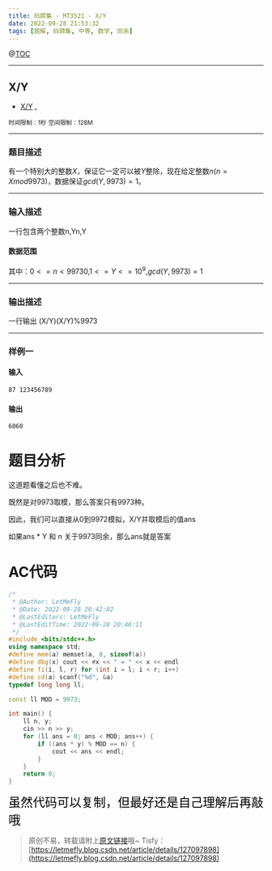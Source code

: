 ```yaml
---
title: 码蹄集 - MT3521 - X/Y
date: 2022-09-28 21:53:32
tags: [题解, 码蹄集, 中等, 数学, 同余]
---
```


@[TOC](传送门)


---


## X/Y

+ <a href="https://matiji.net/exam/brushquestion/521/3846/4C6668FEB8CFD6520DE73B365B31D1A4"> X/Y</a> <a href="https://matiji.net/exam/dohomework/1956/5">.</a>

<small>时间限制：1秒</small>
<small>空间限制：128M</small>



---



### 题目描述

有一个特别大的整数$X$，保证它一定可以被$Y$整除，现在给定整数$n(n=Xmod9973)$，数据保证$gcd(Y,9973)=1$。

---

### 输入描述


一行包含两个整数n,Yn,Y

#### 数据范围

其中：$0<=n<99730$,$1<=Y<=10^9$,$gcd(Y,9973)=1$



---


### 输出描述

一行输出 (X/Y)(X/Y)%9973



---


### 样例一

#### 输入

```
87 123456789
```

#### 输出

```
6060
```



# 题目分析

这道题看懂之后也不难。

既然是对9973取模，那么答案只有9973种。

因此，我们可以直接从0到9972模拟，X/Y并取模后的值ans

如果ans * Y 和 n 关于9973同余，那么ans就是答案

# AC代码

```cpp
/*
 * @Author: LetMeFly
 * @Date: 2022-09-28 20:42:02
 * @LastEditors: LetMeFly
 * @LastEditTime: 2022-09-28 20:46:11
 */
#include <bits/stdc++.h>
using namespace std;
#define mem(a) memset(a, 0, sizeof(a))
#define dbg(x) cout << #x << " = " << x << endl
#define fi(i, l, r) for (int i = l; i < r; i++)
#define cd(a) scanf("%d", &a)
typedef long long ll;

const ll MOD = 9973;

int main() {
    ll n, y;
    cin >> n >> y;
    for (ll ans = 0; ans < MOD; ans++) {
        if ((ans * y) % MOD == n) {
            cout << ans << endl;
        }
    }
    return 0;
}
```

<font color="black" face="楷体" size="5px">虽然代码可以复制，但最好还是自己理解后再敲哦</font>

<!-- <font color="black" face="楷体" size="5px">每周提前更新菁英班周赛题解，点关注，不迷路</font> -->

>原创不易，转载请附上[原文链接](https://blog.letmefly.xyz/2022/09/28/MaTiJi%20-%20MT3521%20-%20X%E6%AF%94Y/)哦~
>Tisfy：[https://letmefly.blog.csdn.net/article/details/127097898](https://letmefly.blog.csdn.net/article/details/127097898)